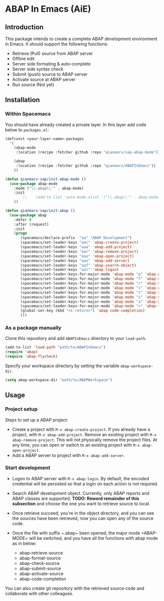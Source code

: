 # ABAP In Emacs (AiE)


## Introduction

This package intends to create a complete ABAP development environment in Emacs. It should support
the following functions:

- Retrieve (Pull) source from ABAP server
- Offline edit
- Server side formating & auto-complete
- Server side syntax check
- Submit (push) source to ABAP server
- Activate source at ABAP server
- Run source (Not yet)

## Installation

### Within Spacemacs

You should have already created a private layer. In this layer add code below to `packages.el`:

```cl
(defconst <your-layer-name>-packages
  '(
    (abap-mode
     :location (recipe :fetcher github :repo "qianmarv/sap-abap-mode"))

    (abap
     :location (recipe :fetcher github :repo "qianmarv/ABAPInEmacs"))
    ))

(defun qianmarv-sap/init-abap-mode ()
  (use-package abap-mode
    :mode ("\\.abap\\'" . abap-mode)
    :init
        ;;    (add-to-list 'auto-mode-alist '("\\.abap\\'" . abap-mode))
    ))

(defun qianmarv-sap/init-abap ()
  (use-package abap
    :defer t
    :after (request)
    :init
    (progn
       (spacemacs/declare-prefix  "aa" "ABAP Development")
       (spacemacs/set-leader-keys "aac" 'abap-create-project)
       (spacemacs/set-leader-keys "aaa" 'abap-add-project)
       (spacemacs/set-leader-keys "aar" 'abap-remove-project)
       (spacemacs/set-leader-keys "aao" 'abap-open-project)
       (spacemacs/set-leader-keys "aas" 'abap-add-server)
       (spacemacs/set-leader-keys "aaf" 'abap-search-object)
       (spacemacs/set-leader-keys "aal" 'abap-login)
       (spacemacs/set-leader-keys-for-major-mode 'abap-mode "p" 'abap-open-project)
       (spacemacs/set-leader-keys-for-major-mode 'abap-mode "f" 'abap-search-object)
       (spacemacs/set-leader-keys-for-major-mode 'abap-mode "r" 'abap-retrieve-source)
       (spacemacs/set-leader-keys-for-major-mode 'abap-mode "c" 'abap-check-source)
       (spacemacs/set-leader-keys-for-major-mode 'abap-mode "r" 'abap-retrieve-source)
       (spacemacs/set-leader-keys-for-major-mode 'abap-mode "s" 'abap-submit-source)
       (spacemacs/set-leader-keys-for-major-mode 'abap-mode "a" 'abap-activate-source)
       (spacemacs/set-leader-keys-for-major-mode 'abap-mode "=" 'abap-format-source)
       (global-set-key (kbd "<C-return>") 'abap-code-completion)
       )))
```

### As a package manually

Clone this repository and add `ABAPInEmacs` directory to your `load-path`.
```cl
(add-to-list 'load-path "path/to/ABAPInEmacs")
(require 'abap)
(require 'abap-flycheck)
```
Specify your workspace directory by setting the variable `abap-workspace-dir`.
```cl
(setq abap-workspace-dir "path/to/ABAPWorkspace")
```

## Usage

### Project setup

Steps to set up a ABAP project:

- Create a project with `M-x abap-create-project`.
  If you already have a project, with `M-x abap-add-project`.
  Remove an existing project with `M-x abap-remove-project`. This will not physically remove the
  project files.
  At any time, you can open or switch to an existing project with `M-x abap-open-project`.
- Add a ABAP server to project with `M-x abap-add-server`.

### Start development

- Logon to ABAP server with `M-x abap-login`. By default, the encoded credential will be persisted
  so that a login on each action is not required.
- Search ABAP development object. Currently, only ABAP reports and ABAP classes are supported.
  **TODO: Reword remainder of this subsection**
  and choose the one you want to retrieve source to local.
- Once retrieve succeed, you're in the object directory, and you can see the
  sources have been retrieved, now you can open any of the source code.
- Once the file with suffix ~.abap~ been opened, the major mode =ABAP-MODE=
  will be switched, and you have all the functions with abap mode as in
  below:

    - abap-retrieve-source
    - abap-format-source
    - abap-check-source
    - abap-submit-source
    - abap-activate-source
    - abap-code-completion

You can also create git repository with the retrieved source code and collaborate with other colleagues.
